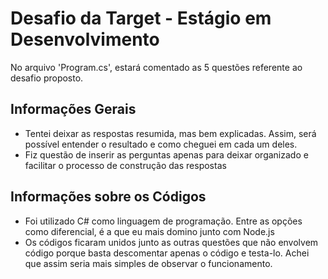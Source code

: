 # Desafio da Target - Estágio em Desenvolvimento

No arquivo 'Program.cs', estará comentado as 5 questões referente ao desafio proposto. 

## Informações Gerais
- Tentei deixar as respostas resumida, mas bem explicadas. Assim, será possível entender o resultado e como cheguei em cada um deles.
- Fiz questão de inserir as perguntas apenas para deixar organizado e facilitar o processo de construção das respostas

## Informações sobre os Códigos
- Foi utilizado C# como linguagem de programação. Entre as opções como diferencial, é a que eu mais domino junto com Node.js
- Os códigos ficaram unidos junto as outras questões que não envolvem código porque basta descomentar apenas o código e testa-lo. Achei que assim seria mais simples de observar o funcionamento.

